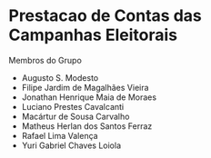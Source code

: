 Prestacao de Contas das Campanhas Eleitorais
===========================================

Membros do Grupo

- Augusto S. Modesto
- Filipe Jardim de Magalhães Vieira
- Jonathan Henrique Maia de Moraes
- Luciano Prestes Cavalcanti
- Macártur de Sousa Carvalho
- Matheus Herlan dos Santos Ferraz
- Rafael Lima Valença
- Yuri Gabriel Chaves Loiola

